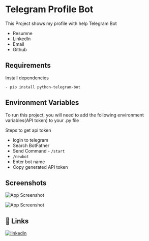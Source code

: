 
# Telegram Profile Bot

This Project shows my profile with help Telegram Bot

- Resumne
- LinkedIn
- Email
- Github

## Requirements

Install dependencies

```- pip install python-telegram-bot ```


## Environment Variables

To run this project, you will need to add the following environment variables(API token) to your .py file

Steps to get api token

- login to telegram
- Search BotFather
- Send Command - ``/start ``
- ``/newbot``
- Enter bot name
- Copy generated API token

## Screenshots

![App Screenshot](https://drive.google.com/file/d/1lpAb3Hy1gHJREymT01YjNZXpdIppuMN7/view?usp=share_link)

![App Screenshot](https://drive.google.com/file/d/1GEpQLE65X5jEpov1XqAbJl_t0g7wTmjk/view?usp=sharing)





## 🔗 Links
[![linkedin](https://img.shields.io/badge/linkedin-0A66C2?style=for-the-badge&logo=linkedin&logoColor=white)](https://www.linkedin.com/in/arpitya-singh-239457215/)

